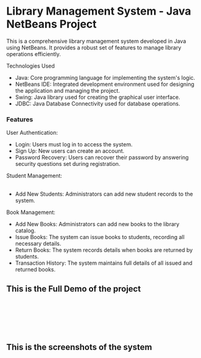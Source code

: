 <h1>Library Management System - Java NetBeans Project</h1>

This is a comprehensive library management system developed in Java using NetBeans. It provides a robust set of features to manage library operations efficiently. 

Technologies Used
<ul>
<li>Java: Core programming language for implementing the system's logic.</li>
<li>NetBeans IDE: Integrated development environment used for designing the application and managing the project.</li>
<li>Swing: Java library used for creating the graphical user interface.</li>
<li>JDBC: Java Database Connectivity used for database operations.</li>
</ul>

<h3>Features</h3>

User Authentication:
<ul>
<li>Login: Users must log in to access the system.</li>
<li>Sign Up: New users can create an account.</li>
<li>Password Recovery: Users can recover their password by answering security questions set during registration.</li>
</ul>
Student Management:<br><br>
<ul>
<li>Add New Students: Administrators can add new student records to the system.</li>

</ul>

Book Management:
<ul>
<li>Add New Books: Administrators can add new books to the library catalog.</li>
<li>Issue Books: The system can issue books to students, recording all necessary details.</li>
<li>Return Books: The system records details when books are returned by students.</li>
<li>Transaction History: The system maintains full details of all issued and returned books.</li>
</ul>



<h2>This is the Full Demo of the project</h2><br><br>



<br><br>
<h2>This is the screenshots of the system</h2><br><br>

